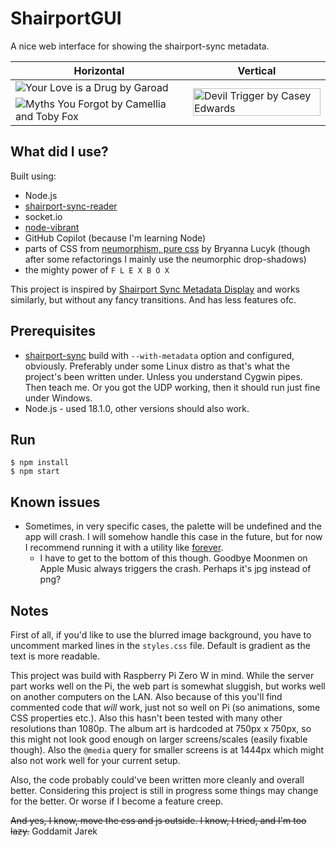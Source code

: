 # ShairportGUI

A nice web interface for showing the shairport-sync metadata.

<table>
  <thead>
    <tr>
      <th>Horizontal</th>
      <th>Vertical</th>
    </tr>
  </thead>
  <tbody>
    <tr>
      <td>
        <image alt="Your Love is a Drug by Garoad" src="img/Screen1.png">
      </td>
      <td rowspan="2">
        <image alt="Devil Trigger by Casey Edwards" src="img/Screen3.png" height="100%">
      </td>
    </tr>
    <tr>
      <td>
        <image alt="Myths You Forgot by Camellia and Toby Fox" src="img/Screen2.png">
      </td>
    </tr>
  </tbody>
</table>

## What did I use?

Built using:

-   Node.js
-   [shairport-sync-reader](https://www.npmjs.com/package/shairport-sync-reader)
-   socket.io
-   [node-vibrant](https://www.npmjs.com/package/node-vibrant)
-   GitHub Copilot (because I'm learning Node)
-   parts of CSS from [neumorphism, pure css](https://codepen.io/b-r-y/pen/wvrXdEd) by Bryanna Lucyk (though after some refactorings I mainly use the neumorphic drop-shadows)
-   the mighty power of `F L E X B O X`

This project is inspired by [Shairport Sync Metadata Display](https://github.com/AlainGourves/shairport-metadata-display) and works similarly, but without any fancy transitions. And has less features ofc.

## Prerequisites

-   [shairport-sync](https://github.com/mikebrady/shairport-sync) build with `--with-metadata` option and configured, obviously. Preferably under some Linux distro as that's what the project's been written under. Unless you understand Cygwin pipes. Then teach me. Or you got the UDP working, then it should run just fine under Windows.
-   Node.js - used 18.1.0, other versions should also work.

## Run

```
$ npm install
$ npm start
```

## Known issues

-   Sometimes, in very specific cases, the palette will be undefined and the app will crash. I will somehow handle this case in the future, but for now I recommend running it with a utility like [forever](https://www.npmjs.com/package/forever).
    -   I have to get to the bottom of this though. Goodbye Moonmen on Apple Music always triggers the crash. Perhaps it's jpg instead of png?

## Notes

First of all, if you'd like to use the blurred image background, you have to uncomment marked lines in the `styles.css` file. Default is gradient as the text is more readable.

This project was build with Raspberry Pi Zero W in mind. While the server part works well on the Pi, the web part is somewhat sluggish, but works well on another computers on the LAN. Also because of this you'll find commented code that _will_ work, just not so well on Pi (so animations, some CSS properties etc.). Also this hasn't been tested with many other resolutions than 1080p. The album art is hardcoded at 750px x 750px, so this might not look good enough on larger screens/scales (easily fixable though). Also the `@media` query for smaller screens is at 1444px which might also not work well for your current setup.

Also, the code probably could've been written more cleanly and overall better. Considering this project is still in progress some things may change for the better. Or worse if I become a feature creep.

~~And yes, I know, move the css and js outside. I know, I tried, and I'm too lazy.~~ Goddamit Jarek
